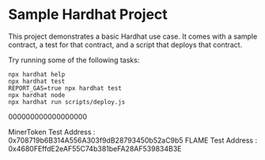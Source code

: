# Sample Hardhat Project

This project demonstrates a basic Hardhat use case. It comes with a sample contract, a test for that contract, and a script that deploys that contract.

Try running some of the following tasks:

```shell
npx hardhat help
npx hardhat test
REPORT_GAS=true npx hardhat test
npx hardhat node
npx hardhat run scripts/deploy.js
```

000000000000000000

MinerToken Test Address : 0x708719b6B314A556A303f9dB28793450b52aC9b5
FLAME Test Address : 0x4680FEffdE2eAF55C74b381beFA28AF539834B3E